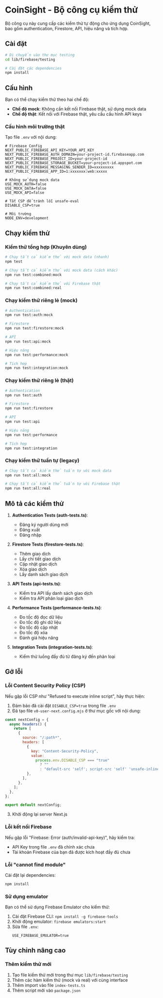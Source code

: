 # CoinSight - Bộ công cụ kiểm thử

Bộ công cụ này cung cấp các kiểm thử tự động cho ứng dụng CoinSight, bao gồm authentication, Firestore, API, hiệu năng và tích hợp.

## Cài đặt

```bash
# Di chuyển vào thư mục testing
cd lib/firebase/testing

# Cài đặt các dependencies
npm install
```

## Cấu hình

Bạn có thể chạy kiểm thử theo hai chế độ:

- **Chế độ mock**: Không cần kết nối Firebase thật, sử dụng mock data
- **Chế độ thật**: Kết nối với Firebase thật, yêu cầu cấu hình API keys

### Cấu hình môi trường thật

Tạo file `.env` với nội dung:

```
# Firebase Config
NEXT_PUBLIC_FIREBASE_API_KEY=YOUR_API_KEY
NEXT_PUBLIC_FIREBASE_AUTH_DOMAIN=your-project-id.firebaseapp.com
NEXT_PUBLIC_FIREBASE_PROJECT_ID=your-project-id
NEXT_PUBLIC_FIREBASE_STORAGE_BUCKET=your-project-id.appspot.com
NEXT_PUBLIC_FIREBASE_MESSAGING_SENDER_ID=xxxxxxxxx
NEXT_PUBLIC_FIREBASE_APP_ID=1:xxxxxxx:web:xxxxx

# Không sử dụng mock data
USE_MOCK_AUTH=false
USE_MOCK_DATA=false
USE_MOCK_API=false

# Tắt CSP để tránh lỗi unsafe-eval
DISABLE_CSP=true

# Môi trường
NODE_ENV=development
```

## Chạy kiểm thử

### Kiểm thử tổng hợp (Khuyên dùng)

```bash
# Chạy tất cả kiểm thử với mock data (nhanh)
npm test

# Chạy tất cả kiểm thử với mock data (cách khác)
npm run test:combined:mock

# Chạy tất cả kiểm thử với Firebase thật
npm run test:combined:real
```

### Chạy kiểm thử riêng lẻ (mock)

```bash
# Authentication
npm run test:auth:mock

# Firestore
npm run test:firestore:mock

# API
npm run test:api:mock

# Hiệu năng
npm run test:performance:mock

# Tích hợp
npm run test:integration:mock
```

### Chạy kiểm thử riêng lẻ (thật)

```bash
# Authentication
npm run test:auth

# Firestore
npm run test:firestore

# API
npm run test:api

# Hiệu năng
npm run test:performance

# Tích hợp
npm run test:integration
```

### Chạy kiểm thử tuần tự (legacy)

```bash
# Chạy tất cả kiểm thử tuần tự với mock data
npm run test:all:mock

# Chạy tất cả kiểm thử tuần tự với Firebase thật
npm run test:all:real
```

## Mô tả các kiểm thử

1. **Authentication Tests (auth-tests.ts)**:

   - Đăng ký người dùng mới
   - Đăng xuất
   - Đăng nhập

2. **Firestore Tests (firestore-tests.ts)**:

   - Thêm giao dịch
   - Lấy chi tiết giao dịch
   - Cập nhật giao dịch
   - Xóa giao dịch
   - Lấy danh sách giao dịch

3. **API Tests (api-tests.ts)**:

   - Kiểm tra API lấy danh sách giao dịch
   - Kiểm tra API phân loại giao dịch

4. **Performance Tests (performance-tests.ts)**:

   - Đo tốc độ đọc dữ liệu
   - Đo tốc độ ghi dữ liệu
   - Đo tốc độ cập nhật
   - Đo tốc độ xóa
   - Đánh giá hiệu năng

5. **Integration Tests (integration-tests.ts)**:
   - Kiểm thử luồng đầy đủ từ đăng ký đến phân loại

## Gỡ lỗi

### Lỗi Content Security Policy (CSP)

Nếu gặp lỗi CSP như "Refused to execute inline script", hãy thực hiện:

1. Đảm bảo đã cài đặt `DISABLE_CSP=true` trong file `.env`
2. Đã tạo file `v0-user-next.config.mjs` ở thư mục gốc với nội dung:

```javascript
const nextConfig = {
  async headers() {
    return [
      {
        source: "/:path*",
        headers: [
          {
            key: "Content-Security-Policy",
            value:
              process.env.DISABLE_CSP === "true"
                ? ""
                : "default-src 'self'; script-src 'self' 'unsafe-inline' 'unsafe-eval' *.firebaseio.com; connect-src 'self' *.googleapis.com *.firebaseio.com wss://*.firebaseio.com; style-src 'self' 'unsafe-inline'; img-src 'self' data:; font-src 'self' data:; frame-src 'self' *.firebaseapp.com;",
          },
        ],
      },
    ];
  },
};

export default nextConfig;
```

3. Khởi động lại server Next.js

### Lỗi kết nối Firebase

Nếu gặp lỗi "Firebase: Error (auth/invalid-api-key)", hãy kiểm tra:

- API Key trong file `.env` đã chính xác chưa
- Tài khoản Firebase của bạn đã được kích hoạt đầy đủ chưa

### Lỗi "cannot find module"

Cài đặt lại dependencies:

```bash
npm install
```

### Sử dụng emulator

Bạn có thể sử dụng Firebase Emulator cho kiểm thử:

1. Cài đặt Firebase CLI: `npm install -g firebase-tools`
2. Khởi động emulator: `firebase emulators:start`
3. Sửa file `.env`:
   ```
   USE_FIREBASE_EMULATOR=true
   ```

## Tùy chỉnh nâng cao

### Thêm kiểm thử mới

1. Tạo file kiểm thử mới trong thư mục `lib/firebase/testing`
2. Thêm các hàm kiểm thử (mock và real) với cùng interface
3. Thêm import vào file `index-tests.ts`
4. Thêm script mới vào `package.json`

